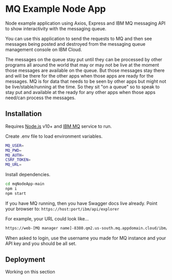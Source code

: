 # MQ Example Node App

Node example application using Axios, Express and IBM MQ messaging API to show interactivity with the messaging queue. 

You can use this application to send the requests to MQ and then see messages being posted and destroyed from the messaging queue management console on IBM Cloud. 

The messages on the queue stay put until they can be processed by other programs all around the world that may or may not be live at the moment those messages are available on the queue. But those messages stay there and will be there for the other apps when those apps are ready for the messages. MQ is for data that needs to be seen by other apps but might not be live/stable/running at the time. So they sit "on a queue" so to speak to stay put and available at the ready for any other apps when those apps need/can process the messages.

## Installation

Requires [Node.js](https://nodejs.org/) v10+ and [IBM MQ](https://www.ibm.com/cloud/mq) service to run.

Create .env file to load environment variables.
```sh
MQ_USER=
MQ_PWD=
MQ_AUTH=
CSRF_TOKEN=
MQ_URL=
```
Install dependencies.
```sh
cd mqNodeApp-main
npm i
npm start
```
If you have MQ running, then you have Swagger docs live already. 
Point your browser to: `https://host:port/ibm/api/explorer`

For example, your URL could look like...
```sh
https://web-[MQ manager name]-8380.qm2.us-south.mq.appdomain.cloud/ibm/api/explorer
```
When asked to login, use the username you made for MQ instance and your API key and you should be all set.

## Deployment

Working on this section